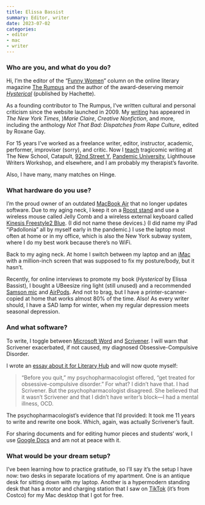 ```yaml
---
title: Elissa Bassist
summary: Editor, writer
date: 2023-07-02
categories:
- editor
- mac
- writer
---
```


### Who are you, and what do you do?

Hi, I’m the editor of the “[Funny Women](https://therumpus.net/sections/blogs/funny-women-blogs/ "The 'Funny Women' column on The Rumpus.")” column on the online literary magazine [The Rumpus](https://therumpus.net/ "A literary community/magazine.") and the author of the award-deserving memoir _[Hysterical](https://www.elissabassist.com/hystericalbookthatiliterallywrote "Elissa's memoir.")_ (published by Hachette).

As a founding contributor to The Rumpus, I’ve written cultural and personal criticism since the website launched in 2009. My [writing](https://www.elissabassist.com/writing "Elissa's writing.") has appeared in _The New York Times_, )_Marie Claire_, _Creative Nonfiction_, and more, including the anthology _Not That Bad: Dispatches from Rape Culture_, edited by Roxane Gay.

For 15 years I’ve worked as a freelance writer, editor, instructor, academic, performer, improviser (sorry), and critic. Now I [teach](https://www.elissabassist.com/teachingandworkshopsnotjustforbillmurray "Elissa's workshops and teaching info.") tragicomic writing at The New School, Catapult, [92nd Street Y](https://www.92ny.org/class/humor-writing-bassist "Elissa's writing class at the 92nd St Y."), [Pandemic University](https://pandemicuniversity.com/tragicomic-memoir/ "Elissa's writing class at Pandemic University."), Lighthouse Writers Workshop, and elsewhere, and I am probably my therapist’s favorite.

Also, I have many, many matches on Hinge.

### What hardware do you use?

I’m the proud owner of an outdated [MacBook Air][macbook-air] that no longer updates software. Due to my aging neck, I keep it on a [Roost stand][roost] and use a wireless mouse called Jelly Comb and a wireless external keyboard called [Kinesis Freestyle2 Blue][freestyle2-mac]. (I did not name these devices.) (I did name my iPad “iPadollonia” all by myself early in the pandemic.) I use the laptop most often at home or in my office, which is also the New York subway system, where I do my best work because there’s no WiFi.

Back to my aging neck. At home I switch between my laptop and an [iMac][] with a million-inch screen that was supposed to fix my posture/body, but it hasn’t.

Recently, for online interviews to promote my book (_Hysterical_ by Elissa Bassist), I bought a UBeesize ring light (still unused) and a recommended [Samson mic][q2u] and [AirPods][]. And not to brag, but I have a printer-scanner-copied at home that works almost 80% of the time. Also! As every writer should, I have a SAD lamp for winter, when my regular depression meets seasonal depression.

### And what software?

To write, I toggle between [Microsoft Word][word] and [Scrivener][]. I will warn that Scrivener exacerbated, if not caused, my diagnosed Obsessive-Compulsive Disorder.

I wrote an [essay about it for Literary Hub](https://lithub.com/when-your-ocd-therapy-is-also-a-treatment-for-writers-block/ "Elissa's essay about writer's block and OCD on Literary Hub.") and will now quote myself:

> “Before you quit,” my psychopharmacologist offered, “get treated for obsessive-compulsive disorder.” For what? I didn’t have that. I had Scrivener. But the psychopharmacologist disagreed. She believed that it wasn’t Scrivener and that I didn’t have writer’s block—I had a mental illness, OCD.

The psychopharmacologist’s evidence that I’d provided: It took me 11 years to write and rewrite one book. Which, again, was actually Scrivener’s fault.

For sharing documents and for editing humor pieces and students’ work, I use [Google Docs][google-docs] and am not at peace with it.

### What would be your dream setup?

I’ve been learning how to practice gratitude, so I’ll say it’s the setup I have now: two desks in separate locations of my apartment. One is an antique desk for sitting down with my laptop. Another is a hypermodern standing desk that has a motor and charging station that I saw on [TikTok][] (it’s from Costco) for my Mac desktop that I got for free.

[airpods]: https://en.wikipedia.org/wiki/AirPods "Wireless in-ear headphones."
[freestyle2-mac]: https://kinesis-ergo.com/shop/freestyle2-mac/ "An ergonomic keyboard."
[google-docs]: https://en.wikipedia.org/wiki/Google_Docs "A web-based office suite."
[imac]: https://www.apple.com/imac-24/ "An all-in-one computer."
[macbook-air]: https://www.apple.com/macbook-air/ "A very thin laptop."
[q2u]: https://www.samsontech.com/samson/products/microphones/usb-microphones/q2u/ "A USB microphone."
[roost]: https://www.therooststand.com/ "A foldable laptop stand."
[scrivener]: http://www.literatureandlatte.com/scrivener.php "A Mac text editor aimed at writers."
[tiktok]: https://en.wikipedia.org/wiki/TikTok "A short video service."
[word]: https://www.microsoft.com/en-us/microsoft-365/word "A document editor."
